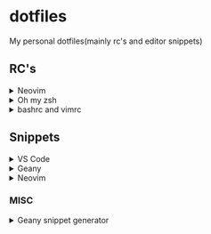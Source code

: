 # dotfiles
My personal dotfiles(mainly rc's and editor snippets)

## RC's

<details>
  <summary>Neovim</summary>
  Moved to <a href='https://github.com/sainad2222/neovim_config'>nvimrc</a>
</details>

<details>
  <summary>Oh my zsh</summary>
  <a href='https://github.com/sainad2222/dotfiles/blob/master/.zshrc'>zshrc</a>
</details>

<details>
  <summary>bashrc and vimrc</summary>
  <i>Depreciated</i>
</details>

## Snippets

<details>
  <summary>VS Code</summary>
  <a href='https://github.com/sainad2222/dotfiles/blob/master/vscode.snippets'>vscode.snippets</a>
</details>

<details>
  <summary>Geany</summary>
  <a href='https://github.com/sainad2222/dotfiles/blob/master/geany.snippets'>geany.snippets</a>
</details>

<details>
  <summary>Neovim</summary>
  <a href='https://github.com/sainad2222/dotfiles/blob/master/nvim.snippets'>nvim.snippets</a>
</details>

### MISC

<details>
  <summary>Geany snippet generator</summary>
  <a href='https://github.com/sainad2222/dotfiles/blob/master/MISC/geany_snip_gen.py'>geany_snip_gen.py</a>
</details>
